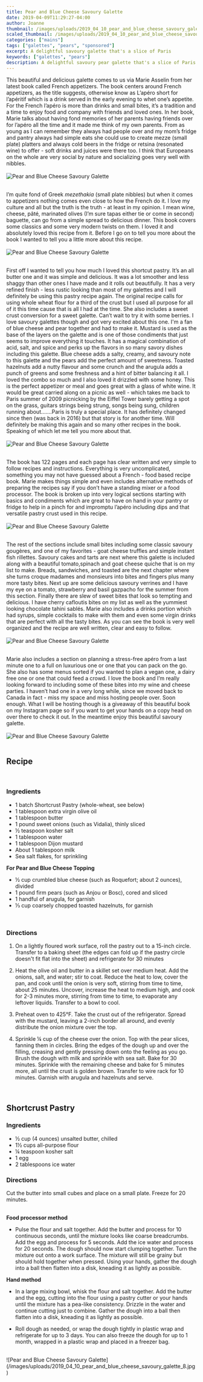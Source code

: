 ```yaml
---
title: Pear and Blue Cheese Savoury Galette
date: 2019-04-09T11:29:27-04:00
author: Joanne
thumbnail: /images/uploads/2019_04_10_pear_and_blue_cheese_savoury_galette_1.jpg
scaled_thumbnail: /images/uploads/2019_04_10_pear_and_blue_cheese_savoury_galette_0.jpg
categories: ["mains"]
tags: ["galettes", "pears", "sponsored"]
excerpt: A delightful savoury galette that's a slice of Paris 
keywords: ["galettes", "pears"]
description: A delightful savoury pear galette that's a slice of Paris
---
```


This beautiful and delicious galette comes to us via Marie Asselin from her latest book called French appetizers. The book centers around French appetizers, as the title suggests, otherwise know as L’apéro short for l’apéritif which is a drink served in the early evening to whet one’s appetite. For the French l’apéro is more than drinks and small bites, it’s a tradition and a time to enjoy food and company with friends and loved ones. In her book, Marie talks about having fond memories of her parents having friends over for l’apéro all the time and it made me think of my own parents. From as young as I can remember they always had people over and my mom’s fridge and pantry always had simple eats she could use to create mezze (small plate) platters and always cold beers in the fridge or retsina (resonated wine) to offer - soft drinks and juices were there too. I think that Europeans on the whole are very social by nature and socializing goes very well with nibbles.
</br>
</br>
![Pear and Blue Cheese Savoury Galette](/images/uploads/2019_04_10_pear_and_blue_cheese_savoury_galette_2.jpg)
</br>
</br>

I’m quite fond of Greek _mezethakia_ (small plate nibbles) but when it comes to appetizers nothing comes even close to how the French do it. I love my culture and all but the truth is the truth - at least in my opinion. I mean wine, cheese, pâté, marinated olives (I’m sure tapas either tie or come in second) baguette, can go from a simple spread to delicious dinner.  This book covers some classics and some very modern twists on them. I loved it and absolutely loved this recipe from it. Before I go on to tell you more about the book I wanted to tell you a little more about this recipe.
</br>
</br>
![Pear and Blue Cheese Savoury Galette](/images/uploads/2019_04_10_pear_and_blue_cheese_savoury_galette_3.jpg)
</br>
</br>

First off I wanted to tell you how much I loved this shortcut pastry. It’s an all butter one and it was simple and delicious. It was a lot smoother and less shaggy than other ones I have made and it rolls out beautifully. It has a very refined finish - less rustic looking than most of my galettes and I will definitely be using this pastry recipe again. The original recipe calls for using whole wheat flour for a third of the crust but I used all purpose for all of it this time cause that is all I had at the time. She also includes a sweet crust conversion for a sweet galette. Can’t wait to try it with some berries. I love savoury galettes though and got very excited about this one. I'm a fan of blue cheese and pear together and had to make it. Mustard is used as the base of the layers on the galette and is one of those condiments that just seems to improve everything it touches. It has a magical combination of acid, salt, and spice and perks up the flavors in so many savory dishes including this galette. Blue cheese adds a salty, creamy, and savoury note to this galette and the pears add the perfect amount of sweetness. Toasted hazelnuts add a nutty flavour and some crunch and the arugula adds a punch of greens and some freshness and a hint of bitter balancing it all. I loved the combo so much and I also loved it drizzled with some honey. This is the perfect appetizer or meal and goes great with a glass of white wine. It would be great carried along on a picnic as well - which takes me back to Paris summer of 2009 picnicking by the Eiffel Tower barely getting a spot on the grass, guitars strings being strung, songs being sung, children running about.......Paris is truly a special place. It has definitely changed since then (was back in 2016) but that story is for another time. Will definitely be making this again and so many other recipes in the book. Speaking of which let me tell you more about that.
</br>
</br>
![Pear and Blue Cheese Savoury Galette](/images/uploads/2019_04_10_pear_and_blue_cheese_savoury_galette_4.jpg)
</br>
</br>

The book has 122 pages and each page has clear written and very simple to follow recipes and instructions. Everything is very uncomplicated, something you may not have guessed about a French - food based recipe book. Marie makes things simple and even includes alternative methods of preparing the recipes say if you don’t have a standing mixer  or a food processor. The book is broken up into very logical sections starting with basics and condiments which are great to have on hand in your pantry or fridge to help in a pinch for and impromptu l’apéro including dips and that versatile pastry crust used in this recipe.
</br>
</br>
![Pear and Blue Cheese Savoury Galette](/images/uploads/2019_04_10_pear_and_blue_cheese_savoury_galette_5.jpg)
</br>
</br>

The rest of the sections include small bites including some classic savoury gougères, and one of my favorites - goat cheese truffles and simple instant fish rillettes. Savoury cakes and tarts are next where this galette is included along with a beautiful tomato,spinach and goat cheese quiche that is on my list to make. Breads, sandwiches, and toasted are the next chapter where she turns croque madames and monsieurs into bites and fingers plus many more tasty bites. Next up are some delicious savoury verrines and I have my eye on a tomato, strawberry and basil gazpacho for the summer from this section. Finally there are slew of sweet bites that look so tempting and delicious. I have cherry cafloutis bites on my list as well as the yummiest looking chocolate tahini sablés. Marie also includes a drinks portion which had syrups, simple cocktails to make with them and even some virgin drinks that are perfect with all the tasty bites. As you can see the book is very well organized and the recipe are well written, clear and easy to follow.
</br>
</br>
![Pear and Blue Cheese Savoury Galette](/images/uploads/2019_04_10_pear_and_blue_cheese_savoury_galette_6.jpg)
</br>
</br>

Marie also includes a section on planning a stress-free apéro from a last minute one to a full on luxurious one or one that you can pack on the go. She also has some menus sorted if you wanted to plan a vegan one, a dairy free one or one that could feed a crowd. I love the book and I’m really looking forward to including some of these bites into my wine and cheese parties. I haven’t had one in a very long while, since we moved back to Canada in fact - miss my space and miss hosting people over. Soon enough. What I will be hosting though is a giveaway of this beautiful book on my Instagram page so if you want to get your hands on a copy head on over there to check it out. In the meantime enjoy this beautiful savoury galette.
</br>
</br>
![Pear and Blue Cheese Savoury Galette](/images/uploads/2019_04_10_pear_and_blue_cheese_savoury_galette_7.jpg)
</br>
</br>

## Recipe
</br>

### Ingredients

* <span itemprop="ingredients">1 batch Shortcrust Pastry (whole-wheat, see below)</span>
* <span itemprop="ingredients">1 tablespoon extra virgin olive oil</span>
* <span itemprop="ingredients">1 tablespoon butter</span>
* <span itemprop="ingredients">1 pound sweet onions (such as Vidalia), thinly sliced</span>
* <span itemprop="ingredients">&frac12; teaspoon kosher salt</span>
* <span itemprop="ingredients">1 tablespoon water</span>
* <span itemprop="ingredients">1 tablespoon Dijon mustard</span>
* <span itemprop="ingredients">About 1 tablespoon milk</span>
* <span itemprop="ingredients">Sea salt flakes, for sprinkling</span>

__For Pear and Blue Cheese Topping__

* <span itemprop="ingredients">&frac12; cup crumbled blue cheese (such as Roquefort; about 2 ounces), divided</span>
* <span itemprop="ingredients">1 pound firm pears (such as Anjou or Bosc), cored and sliced</span>
* <span itemprop="ingredients">1 handful of arugula, for garnish</span>
* <span itemprop="ingredients">&frac13; cup coarsely chopped toasted hazelnuts, for garnish</span>
</br>

### Directions

1. On a lightly floured work surface, roll the pastry out to a 15-inch circle. Transfer to a baking sheet (the edges can fold up if the pastry circle doesn't fit flat into the sheet) and refrigerate for 30 minutes

1. Heat the olive oil and butter in a skillet set over medium heat. Add the onions, salt, and water; stir to coat. Reduce the heat to low, cover the pan, and cook until the onion is very soft, stirring from time to time, about 25 minutes. Uncover, increase the heat to medium high, and cook for 2-3 minutes more, stirring from time to time, to evaporate any leftover liquids. Transfer to a bowl to cool.

1. Preheat oven to 425°F. Take the crust out of the refrigerator. Spread with the mustard, leaving a 2-inch border all around, and evenly distribute the onion mixture over the top.

1. Sprinkle &frac14; cup of the cheese over the onion. Top with the pear slices, fanning them in circles. Bring the edges of the dough up and over the filling, creasing and gently pressing down onto the feeling as you go. Brush the dough with milk and sprinkle with sea salt. Bake for 30 minutes. Sprinkle with the remaining cheese and bake for 5 minutes more, all until the crust is golden brown. Transfer to wire rack for 10 minutes. Garnish with arugula and hazelnuts and serve.
</br>

## Shortcrust Pastry

### Ingredients

* &frac12; cup (4 ounces) unsalted butter, chilled
* 1&frac12; cups all-purpose flour
* &frac14; teaspoon kosher salt
* 1 egg
* 2 tablespoons ice water

### Directions

Cut the butter into small cubes and place on a small plate. Freeze for 20 minutes.
</br>
</br>

**Food processor method**

* Pulse the flour and salt together. Add the butter and process for 10 continuous seconds, until the mixture looks like coarse breadcrumbs. Add the egg and process for 5 seconds. Add the ice water and process for 20 seconds. The dough should now start clumping together. Turn the mixture out onto a work surface. The mixture will still be grainy but should hold together when pressed. Using your hands, gather the dough into a ball then flatten into a disk, kneading it as lightly as possible.

__Hand method__

* In a large mixing bowl, whisk the flour and salt together. Add the butter and the egg, cutting into the flour using a pastry cutter or your hands until the mixture has a pea-like consistency. Drizzle in the water and continue cutting just to combine. Gather the dough into a ball then flatten into a disk, kneading it as lightly as possible.

* Roll dough as needed, or wrap the dough tightly in plastic wrap and refrigerate for up to 3 days. You can also freeze the dough for up to 1 month, wrapped in a plastic wrap and placed in a freezer bag.

</br>
![Pear and Blue Cheese Savoury Galette](/images/uploads/2019_04_10_pear_and_blue_cheese_savoury_galette_8.jpg)